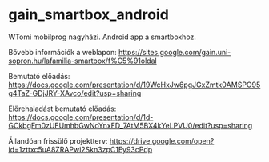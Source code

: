 # gain_smartbox_android
WTomi mobilprog nagyházi. Android app a smartboxhoz.

Bővebb információk a weblapon: https://sites.google.com/gain.uni-sopron.hu/lafamilia-smartbox/f%C5%91oldal

Bemutató előadás: https://docs.google.com/presentation/d/19WcHxJw6pgJGxZmtk0AMSPO95g4TaZ-GDjJRY-XAvco/edit?usp=sharing

Előrehaladást bemutató előadás: https://docs.google.com/presentation/d/1d-GCkbgFm0zUFUmhbGwNoYnxFD_7AtM5BX4kYeLPVU0/edit?usp=sharing

Állandóan frissülő projektterv: https://drive.google.com/open?id=1zttxc5uA8ZRAPwi2Skn3zpC1Ey93cPdp
